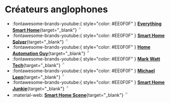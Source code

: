 # Créateurs anglophones

- :fontawesome-brands-youtube:{ style="color: #EE0F0F" } [**Everything Smart Home**](https://www.youtube.com/@Everythingsmarthome){target="_blank"} <sup style="font-size:0.8em;opacity:0.5">&#x2197;</sup>
- :fontawesome-brands-youtube:{ style="color: #EE0F0F" } [**Smart Home Solver**](https://www.youtube.com/@SmartHomeSolver){target="_blank"} <sup style="font-size:0.8em;opacity:0.5">&#x2197;</sup>
- :fontawesome-brands-youtube:{ style="color: #EE0F0F" } [**Home Automation Guy**](https://www.youtube.com/@HomeAutomationGuy){target="_blank"} <sup style="font-size:0.8em;opacity:0.5">&#x2197;</sup>
- :fontawesome-brands-youtube:{ style="color: #EE0F0F" } [**Mark Watt Tech**](https://www.youtube.com/@MarkWattTech){target="_blank"} <sup style="font-size:0.8em;opacity:0.5">&#x2197;</sup>
- :fontawesome-brands-youtube:{ style="color: #EE0F0F" } [**Michael Leen**](https://www.youtube.com/@michaelsleen){target="_blank"} <sup style="font-size:0.8em;opacity:0.5">&#x2197;</sup>
- :fontawesome-brands-youtube:{ style="color: #EE0F0F" } [**Smart Home Junkie**](https://www.youtube.com/@SmartHomeJunkie){target="_blank"} <sup style="font-size:0.8em;opacity:0.5">&#x2197;</sup>
- :material-web: [**Smart Home Scene**](https://smarthomescene.com/){target="_blank"} <sup style="font-size:0.8em;opacity:0.5">&#x2197;</sup>
